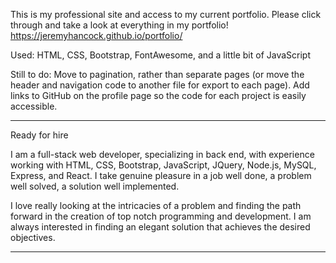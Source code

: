 This is my professional site and access to my current portfolio. Please click through and take a look at everything in my portfolio!
https://jeremyhancock.github.io/portfolio/

Used: HTML, CSS, Bootstrap, FontAwesome, and a little bit of JavaScript

Still to do: Move to pagination, rather than separate pages (or move the header and navigation code to another file for export to each page). Add links to GitHub on the profile page so the code for each project is easily accessible.

******************************************************
Ready for hire

I am a full-stack web developer, specializing in back end, with experience working with HTML, CSS, Bootstrap, JavaScript, JQuery, Node.js, MySQL, Express, and React. I take genuine pleasure in a job well done, a problem well solved, a solution well implemented.

I love really looking at the intricacies of a problem and finding the path forward in the creation of top notch programming and development. I am always interested in finding an elegant solution that achieves the desired objectives.
******************************************************
